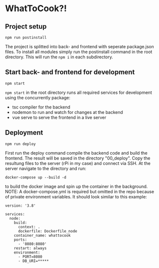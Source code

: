 # WhatToCook?!

## Project setup
```
npm run postinstall
```
The project is splitted into back- and frontend with seperate package.json files. To install all modules simply run the postinstall command in the root directory. This will run the ``npm i`` in each subdirectory.

## Start back- and frontend for development
```
npm start
```
``npm start`` in the root directory runs all required services for development using the concurrently package:
- tsc compiler for the backend
- nodemon to run and watch for changes at the backend
- vue serve to serve the frontend in a live server


## Deployment
```
npm run deploy
```
First run the deploy command compile the backend code and build the frontend. The result will be saved in the directory "00_deploy".
Copy the resultung files to the server (rPi in my case) and connect via SSH.
At the server navigate to the directory and run:
```
docker-compose up --build -d
```
to build the docker image and spin up the container in the background.
NOTE: A docker-compose.yml is required but omitted in the repo because of private environment variables. It should look similar to this example:
```
version: '3.8'

services:
  node:
    build:
      context: .
      dockerfile: Dockerfile_node
    container_name: whattocook
    ports:
      - '8080:8080'
    restart: always
    environment:
      - PORT=8080
      - DB_URI=*****
```
